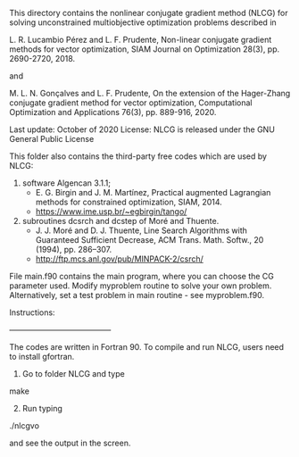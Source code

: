 This directory contains the nonlinear conjugate gradient method (NLCG)
for solving unconstrained multiobjective optimization problems described in

L. R. Lucambio Pérez and L. F. Prudente, Non-linear conjugate gradient 
methods for vector optimization, SIAM Journal on Optimization 28(3), 
pp. 2690-2720, 2018.

and

M. L. N. Gonçalves and L. F. Prudente, On the extension of the 
Hager-Zhang conjugate gradient method for vector optimization, 
Computational Optimization and Applications 76(3), pp. 889-916, 2020.

Last update: October of 2020
License: NLCG is released under the GNU General Public License

This folder also contains the third-party free codes which are used by NLCG: 
1) software Algencan 3.1.1;
    -  E. G. Birgin and J. M. Martı́nez, Practical augmented Lagrangian 
       methods for constrained optimization, SIAM, 2014.
    - https://www.ime.usp.br/~egbirgin/tango/
2) subroutines dcsrch and dcstep of Moré and Thuente.
    - J. J. Moré and D. J. Thuente, Line Search Algorithms with Guaranteed 
      Sufficient Decrease, ACM Trans. Math. Softw., 20 (1994), pp. 286–307.
    - http://ftp.mcs.anl.gov/pub/MINPACK-2/csrch/

File main.f90 contains the main program, where you can choose the CG 
parameter used. Modify myproblem routine to solve your own problem. 
Alternatively, set a test problem in main routine - see myproblem.f90.

Instructions:

—————————————

The codes are written in Fortran 90. To compile and run NLCG, users need 
to install gfortran.

1) Go to folder NLCG and type 

make

2) Run typing

./nlcgvo

and see the output in the screen.


